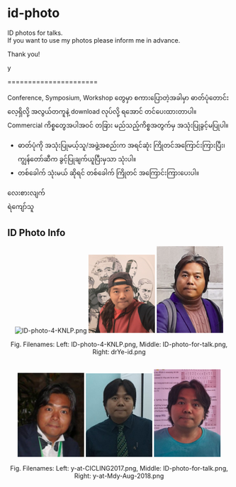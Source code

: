 # id-photo
ID photos for talks.  
If you want to use my photos please inform me in advance.  

Thank you!  

y  


======================

Conference, Symposium, Workshop တွေမှာ စကားပြောတဲ့အခါမှာ ဓာတ်ပုံတောင်းလေ့ရှိလို့ အလွယ်တကူနဲ့ download လုပ်လို့ ရအောင် တင်ပေးထားတာပါ။ Commercial ကိစ္စတွေအပါအဝင် တခြား မည်သည့်ကိစ္စအတွက်မှ အသုံးပြုခွင့်မပြုပါ။  

- ဓာတ်ပုံကို အသုံးပြုမယ့်သူ/အဖွဲ့အစည်းက အရင်ဆုံး ကြိုတင်အကြောင်းကြားပြီး၊ ကျွန်တော်ဆီက ခွင့်ပြုချက်ယူပြီးမှသာ သုံးပါ။  
- တစ်ခေါက် သုံးမယ် ဆိုရင် တစ်ခေါက် ကြိုတင် အကြောင်းကြားပေးပါ။  

လေးစားလျက်  
ရဲကျော်သူ  

## ID Photo Info

<p align="center">
<img src="https://github.com/ye-kyaw-thu/id-photo/blob/main/ID_photos/ID-photo-4-KNLP.png" alt="ID-photo-4-KNLP.png" width="150"/>  
<img src="https://github.com/ye-kyaw-thu/id-photo/blob/main/ID_photos/ID-photo-for-talk.png" alt="ID-photo-for-talk.png" width="150"/>
<img src="https://github.com/ye-kyaw-thu/id-photo/blob/main/ID_photos/drYe-id.png" alt="drYe-id.png" width="150"/>
</p>  
<div align="center">
  Fig. Filenames: Left: ID-photo-4-KNLP.png, Middle: ID-photo-for-talk.png, Right: drYe-id.png
</div> 

<br />

<p align="center">
<img src="https://github.com/ye-kyaw-thu/id-photo/blob/main/ID_photos/y-at-CICLING2017.png" width="150"/>  
<img src="https://github.com/ye-kyaw-thu/id-photo/blob/main/ID_photos/y-at-KMD-talk-Sept-2018.png" width="150"/>
<img src="https://github.com/ye-kyaw-thu/id-photo/blob/main/ID_photos/y-at-Mdy-Aug-2018.png" alt="drYe-id.png" width="150"/>
</p>  
<div align="center">
  Fig. Filenames: Left: y-at-CICLING2017.png, Middle: ID-photo-for-talk.png, Right: y-at-Mdy-Aug-2018.png
</div> 

<br />
